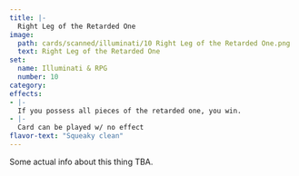 ```yaml
---
title: |-
  Right Leg of the Retarded One
image: 
  path: cards/scanned/illuminati/10 Right Leg of the Retarded One.png
  text: Right Leg of the Retarded One
set:
  name: Illuminati & RPG
  number: 10
category: 
effects: 
- |-
  If you possess all pieces of the retarded one, you win.
- |-
  Card can be played w/ no effect
flavor-text: "Squeaky clean"
---
```

Some actual info about this thing TBA.
